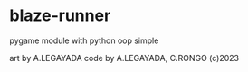 # blaze-runner
pygame module with python oop simple

art by A.LEGAYADA 
code by A.LEGAYADA, C.RONGO (c)2023
